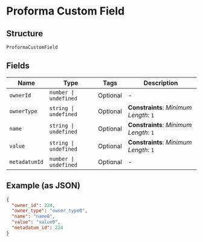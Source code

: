 
# Proforma Custom Field

## Structure

`ProformaCustomField`

## Fields

| Name | Type | Tags | Description |
|  --- | --- | --- | --- |
| `ownerId` | `number \| undefined` | Optional | - |
| `ownerType` | `string \| undefined` | Optional | **Constraints**: *Minimum Length*: `1` |
| `name` | `string \| undefined` | Optional | **Constraints**: *Minimum Length*: `1` |
| `value` | `string \| undefined` | Optional | **Constraints**: *Minimum Length*: `1` |
| `metadatumId` | `number \| undefined` | Optional | - |

## Example (as JSON)

```json
{
  "owner_id": 224,
  "owner_type": "owner_type0",
  "name": "name8",
  "value": "value0",
  "metadatum_id": 224
}
```

